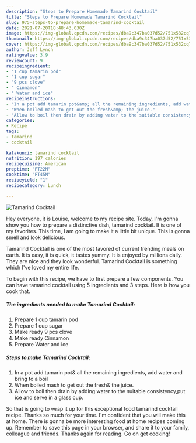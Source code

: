 ```yaml
---
description: "Steps to Prepare Homemade Tamarind Cocktail"
title: "Steps to Prepare Homemade Tamarind Cocktail"
slug: 975-steps-to-prepare-homemade-tamarind-cocktail
date: 2021-07-20T18:48:43.030Z
image: https://img-global.cpcdn.com/recipes/dba9c347ba037d52/751x532cq70/tamarind-cocktail-recipe-main-photo.jpg
thumbnail: https://img-global.cpcdn.com/recipes/dba9c347ba037d52/751x532cq70/tamarind-cocktail-recipe-main-photo.jpg
cover: https://img-global.cpcdn.com/recipes/dba9c347ba037d52/751x532cq70/tamarind-cocktail-recipe-main-photo.jpg
author: Jeff Lynch
ratingvalue: 3.9
reviewcount: 9
recipeingredient:
- "1 cup tamarin pod"
- "1 cup sugar"
- "9 pcs clove"
- " Cinnamon"
- " Water and ice"
recipeinstructions:
- "In a pot add tamarin pot&amp; all the remaining ingredients, add water and bring to a boil"
- "When boiled mash to get out the fresh&amp; the juice."
- "Allow to boil then drain by adding water to the suitable consistency,put ice and serve in a glass cup."
categories:
- Recipe
tags:
- tamarind
- cocktail

katakunci: tamarind cocktail 
nutrition: 197 calories
recipecuisine: American
preptime: "PT22M"
cooktime: "PT45M"
recipeyield: "1"
recipecategory: Lunch

---
```



![Tamarind Cocktail](https://img-global.cpcdn.com/recipes/dba9c347ba037d52/751x532cq70/tamarind-cocktail-recipe-main-photo.jpg)

Hey everyone, it is Louise, welcome to my recipe site. Today, I'm gonna show you how to prepare a distinctive dish, tamarind cocktail. It is one of my favorites. This time, I am going to make it a little bit unique. This is gonna smell and look delicious.

Tamarind Cocktail is one of the most favored of current trending meals on earth. It is easy, it is quick, it tastes yummy. It is enjoyed by millions daily. They are nice and they look wonderful. Tamarind Cocktail is something which I've loved my entire life.




To begin with this recipe, we have to first prepare a few components. You can have tamarind cocktail using 5 ingredients and 3 steps. Here is how you cook that.

<!--inarticleads1-->

##### The ingredients needed to make Tamarind Cocktail:

1. Prepare 1 cup tamarin pod
1. Prepare 1 cup sugar
1. Make ready 9 pcs clove
1. Make ready  Cinnamon
1. Prepare  Water and ice




<!--inarticleads2-->

##### Steps to make Tamarind Cocktail:

1. In a pot add tamarin pot&amp; all the remaining ingredients, add water and bring to a boil
1. When boiled mash to get out the fresh&amp; the juice.
1. Allow to boil then drain by adding water to the suitable consistency,put ice and serve in a glass cup.




So that is going to wrap it up for this exceptional food tamarind cocktail recipe. Thanks so much for your time. I'm confident that you will make this at home. There is gonna be more interesting food at home recipes coming up. Remember to save this page in your browser, and share it to your family, colleague and friends. Thanks again for reading. Go on get cooking!
